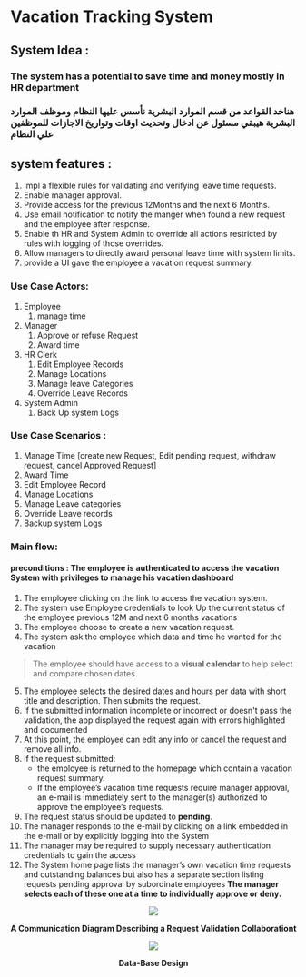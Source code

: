 # Vacation Tracking System
## System Idea :
### The system has a potential to save time and money mostly in HR department
### هناخد القواعد من قسم الموارد البشرية نأسس عليها النظام وموظف الموارد البشرية هيبقي مسئول عن ادخال وتحديث اوقات وتواريخ الاجازات للموظفين علي النظام
## system features :
1. Impl a flexible rules for validating and verifying leave time requests.
2. Enable manager approval.
3. Provide access for the previous 12Months and the next 6 Months.
4. Use email notification to notify the manger when found a new request and the employee after response.
5. Enable th HR and System Admin to override all actions restricted by rules with logging of those overrides.
6. Allow managers to directly award personal leave time with system limits.
7. provide a UI gave the employee a vacation request summary.

### Use Case Actors:
1. Employee 
   1. manage time 
2. Manager   
   1. Approve or refuse Request
   2. Award time
3. HR Clerk   
   1. Edit Employee Records 
   2. Manage Locations 
   3. Manage leave Categories
   4. Override Leave Records
4. System Admin
   1. Back Up system Logs

### Use Case Scenarios :
1. Manage Time [create new Request, Edit pending request, withdraw request, cancel Approved Request]
2. Award Time
3. Edit Employee Record
4. Manage Locations
5. Manage Leave categories
6. Override Leave records
7. Backup system Logs

### Main flow:
#### preconditions : The employee is authenticated to access  the vacation System with privileges to manage his vacation dashboard
1. The employee clicking on the link to access the vacation system.
2. The system use Employee credentials to look Up the current status of the employee previous 12M and next 6 months vacations
3. The employee choose to create a new vacation request.
4. The system ask the employee which data and time he wanted for the vacation
> The employee should have access to a **visual calendar** to help select and compare chosen dates.
5. The employee selects the desired dates and hours per data with short title and description. Then submits the request.
6. If the submitted information incomplete or incorrect or doesn't pass the validation, the app displayed the request again with errors highlighted and documented
7. At this point, the employee can edit any info or cancel the request and remove all info.
8. if the request submitted:
   * the employee is returned to the homepage which contain a vacation request summary.
   * If the employee’s vacation time requests require manager approval, an e-mail is immediately sent to the manager(s) authorized to approve the employee’s requests.
9. The request status should be updated to **pending**.
10. The manager responds to the e-mail by clicking on a link embedded in the e-mail or by explicitly logging into the System
11. The manager may be required to supply necessary authentication credentials to gain the access
12. The System home page lists the manager’s own vacation time requests and outstanding balances but also has a separate section listing requests pending approval by subordinate employees <b>The manager selects each of these one at a time to individually approve or deny.

<p align="center">
    <img src="./src/main/resources/img/request_validation_flow.png">
</p>
<p style="text-align: center">A Communication Diagram Describing a Request Validation Collaborationt</p>
<p align="center">
    <img src="./src/main/resources/img/DB_Design.png">
</p>
<p style="text-align: center">Data-Base Design</p>
